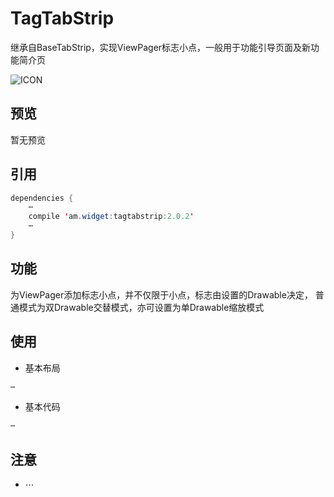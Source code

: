 # TagTabStrip
  继承自BaseTabStrip，实现ViewPager标志小点，一般用于功能引导页面及新功能简介页
  
![ICON](https://github.com/AlexMofer/ProjectX/blob/master/tagtabstrip/images/screenshots.gif)
## 预览
暂无预览
## 引用
```java
dependencies {
    ⋯
    compile 'am.widget:tagtabstrip:2.0.2'
    ⋯
}
```
## 功能
  为ViewPager添加标志小点，并不仅限于小点，标志由设置的Drawable决定，
  普通模式为双Drawable交替模式，亦可设置为单Drawable缩放模式
## 使用
- 基本布局

```xml
⋯
```
- 基本代码

```java
⋯
```
## 注意
- ⋯